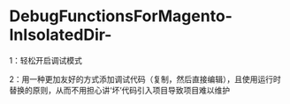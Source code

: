 # DebugFunctionsForMagento-InIsolatedDir-

1：轻松开启调试模式  

2：用一种更加友好的方式添加调试代码（复制，然后直接编辑），且使用运行时替换的原则，从而不用担心讲‘坏’代码引入项目导致项目难以维护  



